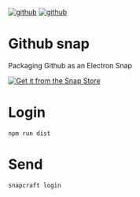 [![github](https://snapcraft.io/github/badge.svg)](https://snapcraft.io/github)
[![github](https://snapcraft.io/github/trending.svg?name=0)](https://snapcraft.io/github)

# Github snap

Packaging Github as an Electron Snap

[![Get it from the Snap Store](https://snapcraft.io/static/images/badges/en/snap-store-black.svg)](https://snapcraft.io/github)

# Login

`npm run dist`

# Send

`snapcraft login`
